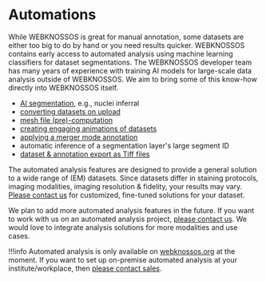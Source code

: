 # Automations 
While WEBKNOSSOS is great for manual annotation, some datasets are either too big to do by hand or you need results quicker. WEBKNOSSOS contains early access to automated analysis using machine learning classifiers for dataset segmentations. The WEBKNOSSOS developer team has many years of experience with training AI models for large-scale data analysis outside of WEBKNOSSOS. We aim to bring some of this know-how directly into WEBKNOSSOS itself.

- [AI segmentation](./ai_segmentation.md), e.g., nuclei inferral 
- [converting datasets on upload](./upload_ui.md)
- [mesh file (pre)-computation](../meshes/precomputed_meshes.md)
- [creating engaging animations of datasets](./animations.md)
- [applying a merger mode annotation](../proofreading/merger_mode.md)
- automatic inference of a segmentation layer's large segment ID
- [dataset & annotation export as Tiff files](../data/export_ui.md)


The automated analysis features are designed to provide a general solution to a wide range of (EM) datasets. Since datasets differ in staining protocols, imaging modalities, imaging resolution & fidelity, your results may vary. [Please contact us](mailto:hello@webknossos.org) for customized, fine-tuned solutions for your dataset. 

We plan to add more automated analysis features in the future. If you want to work with us on an automated analysis project, [please contact us](mailto:hello@webknossos.org). 
We would love to integrate analysis solutions for more modalities and use cases.

!!!info
    Automated analysis is only available on [webknossos.org](https://webknossos.org) at the moment. 
    If you want to set up on-premise automated analysis at your institute/workplace, then [please contact sales](mailto:sales@webknossos.org). 


